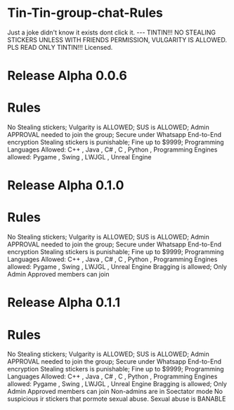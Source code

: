 # Tin-Tin-group-chat-Rules


Just a joke didn't know it exists dont click it. ---  TINTIN!!! NO STEALING STICKERS UNLESS WITH FRIENDS PERMISSION, VULGARITY IS  ALLOWED. PLS READ ONLY TINTIN!!! Licensed. 

# Release Alpha 0.0.6

# Rules
No Stealing stickers; Vulgarity is ALLOWED; SUS is ALLOWED; Admin APPROVAL needed to join the group; Secure under Whatsapp End-to-End encryption
Stealing stickers is punishable; Fine up to $9999; 
Programming Languages Allowed: C++ , Java , C# , C , Python , 
Programming Engines allowed: Pygame , Swing , LWJGL , Unreal Engine 

# Release Alpha 0.1.0

# Rules
No Stealing stickers; Vulgarity is ALLOWED; SUS is ALLOWED; Admin APPROVAL needed to join the group; Secure under Whatsapp End-to-End encryption
Stealing stickers is punishable; Fine up to $9999; 
Programming Languages Allowed: C++ , Java , C# , C , Python , 
Programming Engines allowed: Pygame , Swing , LWJGL , Unreal Engine 
Bragging is allowed;
Only Admin Approved members can join

# Release Alpha 0.1.1 

# Rules
No Stealing stickers; Vulgarity is ALLOWED; SUS is ALLOWED; Admin APPROVAL needed to join the group; Secure under Whatsapp End-to-End encryption
Stealing stickers is punishable; Fine up to $9999; 
Programming Languages Allowed: C++ , Java , C# , C , Python , 
Programming Engines allowed: Pygame , Swing , LWJGL , Unreal Engine 
Bragging is allowed;
Only Admin Approved members can join
Non-admins are in Soectator mode
No suspicious ir stickers that pormote sexual abuse. 
Sexual abuse is BANABLE

